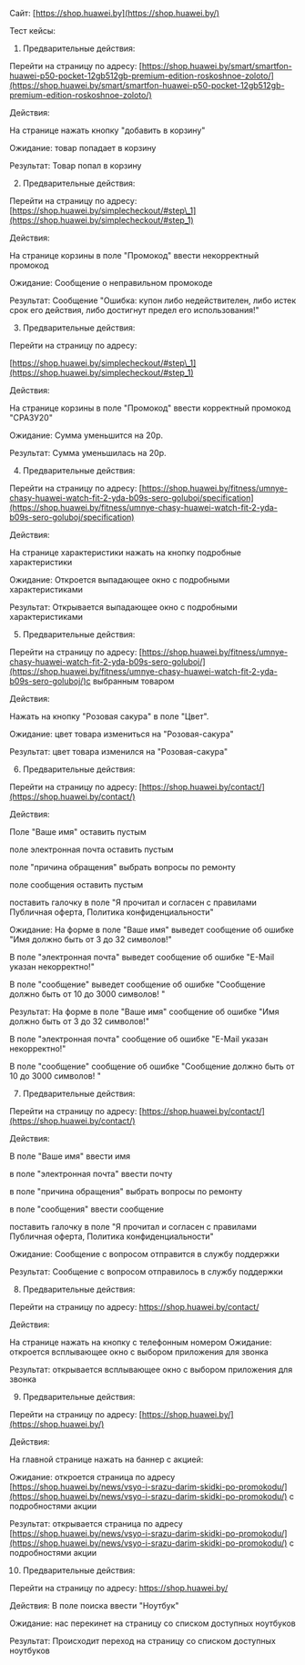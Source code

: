 Сайт: [https://shop.huawei.by](https://shop.huawei.by/)

Тест кейсы:

1) Предварительные действия:

Перейти на страницу по адресу: [https://shop.huawei.by/smart/smartfon-huawei-p50-pocket-12gb512gb-premium-edition-roskoshnoe-zoloto/](https://shop.huawei.by/smart/smartfon-huawei-p50-pocket-12gb512gb-premium-edition-roskoshnoe-zoloto/)

Действия:

На странице нажать кнопку "добавить в корзину"

Ожидание: товар попадает в корзину

Результат: Товар попал в корзину

2) Предварительные действия:

Перейти на страницу по адресу: [https://shop.huawei.by/simplecheckout/#step\_1](https://shop.huawei.by/simplecheckout/#step_1)

Действия:

На странице корзины в поле "Промокод" ввести некорректный промокод

Ожидание: Сообщение о неправильном промокоде

Результат: Сообщение "Ошибка: купон либо недействителен, либо истек срок его действия, либо достигнут предел его использования!"

3) Предварительные действия:

Перейти на страницу по адресу:

[https://shop.huawei.by/simplecheckout/#step\_1](https://shop.huawei.by/simplecheckout/#step_1)

Действия:

На странице корзины в поле "Промокод" ввести корректный промокод "СРАЗУ20"

Ожидание: Сумма уменьшится на 20р.

Результат: Сумма уменьшилась на 20р.

4) Предварительные действия:

Перейти на страницу по адресу: [https://shop.huawei.by/fitness/umnye-chasy-huawei-watch-fit-2-yda-b09s-sero-goluboj/specification](https://shop.huawei.by/fitness/umnye-chasy-huawei-watch-fit-2-yda-b09s-sero-goluboj/specification)

Действия:

На странице характеристики нажать на кнопку подробные характеристики

Ожидание: Откроется выпадающее окно с подробными характеристиками

Результат: Открывается выпадающее окно с подробными характеристиками

5) Предварительные действия:

Перейти на страницу по адресу: [https://shop.huawei.by/fitness/umnye-chasy-huawei-watch-fit-2-yda-b09s-sero-goluboj/](https://shop.huawei.by/fitness/umnye-chasy-huawei-watch-fit-2-yda-b09s-sero-goluboj/)c выбранным товаром

Действия:

Нажать на кнопку "Розовая сакура" в поле "Цвет".

Ожидание: цвет товара измениться на "Розовая-сакура"

Результат: цвет товара изменился на "Розовая-сакура"

6) Предварительные действия:

Перейти на страницу по адресу: [https://shop.huawei.by/contact/](https://shop.huawei.by/contact/)

Действия:

Поле "Ваше имя" оставить пустым

поле электронная почта оставить пустым

поле "причина обращения" выбрать вопросы по ремонту

поле сообщения оставить пустым

поставить галочку в поле "Я прочитал и согласен с правилами Публичная оферта, Политика конфиденциальности"

Ожидание: На форме в поле "Ваше имя" выведет сообщение об ошибке "Имя должно быть от 3 до 32 символов!"

В поле "электронная почта" выведет сообщение об ошибке "E-Mail указан некорректно!"

В поле "сообщение" выведет сообщение об ошибке "Сообщение должно быть от 10 до 3000 символов! "

Результат: На форме в поле "Ваше имя" сообщение об ошибке "Имя должно быть от 3 до 32 символов!"

В поле "электронная почта" сообщение об ошибке "E-Mail указан некорректно!"

В поле "сообщение" сообщение об ошибке "Сообщение должно быть от 10 до 3000 символов! "

7) Предварительные действия:

Перейти на страницу по адресу: [https://shop.huawei.by/contact/](https://shop.huawei.by/contact/)

Действия:

В поле "Ваше имя" ввести имя

в поле "электронная почта" ввести почту

в поле "причина обращения" выбрать вопросы по ремонту

в поле "сообщения" ввести сообщение

поставить галочку в поле "Я прочитал и согласен с правилами Публичная оферта, Политика конфиденциальности"

Ожидание: Сообщение с вопросом отправится в службу поддержки

Результат: Сообщение с вопросом отправилось в службу поддержки

8) Предварительные действия:

Перейти на страницу по адресу: https://shop.huawei.by/contact/

Действия:

На странице нажать на кнопку с телефонным номером
 Ожидание: откроется всплывающее окно с выбором приложения для звонка

Результат: открывается всплывающее окно с выбором приложения для звонка

9) Предварительные действия:

Перейти на страницу по адресу: [https://shop.huawei.by/](https://shop.huawei.by/)

Действия:

На главной странице нажать на баннер с акцией:

Ожидание: откроется страница по адресу [https://shop.huawei.by/news/vsyo-i-srazu-darim-skidki-po-promokodu/](https://shop.huawei.by/news/vsyo-i-srazu-darim-skidki-po-promokodu/) с подробностями акции

Результат: открывается страница по адресу [https://shop.huawei.by/news/vsyo-i-srazu-darim-skidki-po-promokodu/](https://shop.huawei.by/news/vsyo-i-srazu-darim-skidki-po-promokodu/) с подробностями акции

10) Предварительные действия:

Перейти на страницу по адресу: https://shop.huawei.by/

Действия: В поле поиска ввести "Ноутбук"

Ожидание: нас перекинет на страницу со списком доступных ноутбуков

Результат: Происходит переход на страницу со списком доступных ноутбуков